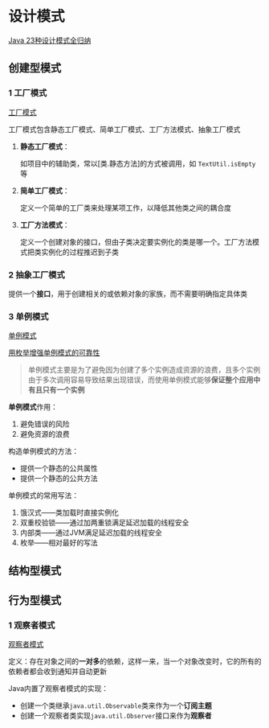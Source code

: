 # 设计模式

[Java 23种设计模式全归纳](https://github.com/youlookwhat/DesignPattern)



## 创建型模式

### 1 工厂模式

[工厂模式](https://blog.csdn.net/lmj623565791/article/details/24460585)

工厂模式包含静态工厂模式、简单工厂模式、工厂方法模式、抽象工厂模式

1. **静态工厂模式**：

   如项目中的辅助类，常以[类.静态方法]的方式被调用，如 `TextUtil.isEmpty` 等

2. **简单工厂模式**：

   定义一个简单的工厂类来处理某项工作，以降低其他类之间的耦合度

3. **工厂方法模式**：

   定义一个创建对象的接口，但由子类决定要实例化的类是哪一个。工厂方法模式把类实例化的过程推迟到子类



### 2 抽象工厂模式

提供一个**接口**，用于创建相关的或依赖对象的家族，而不需要明确指定具体类



### 3 单例模式

[单例模式](https://blog.csdn.net/dmk877/article/details/50311791)

[用枚举增强单例模式的可靠性](https://blog.csdn.net/java2000_net/article/details/3983958)

> 单例模式主要是为了避免因为创建了多个实例造成资源的浪费，且多个实例由于多次调用容易导致结果出现错误，而使用单例模式能够**保证整个应用中有且只有一个实例**

**单例模式**作用：

1. 避免错误的风险
2. 避免资源的浪费

构造单例模式的方法：

- 提供一个静态的公共属性
- 提供一个静态的公共方法

单例模式的常用写法：

1. 饿汉式——类加载时直接实例化
2. 双重校验锁——通过加两重锁满足延迟加载的线程安全
3. 内部类——通过JVM满足延迟加载的线程安全
4. 枚举——相对最好的写法





## 结构型模式







## 行为型模式

### 1 观察者模式

[观察者模式](https://blog.csdn.net/lmj623565791/article/details/24179699)

定义：存在对象之间的**一对多**的依赖，这样一来，当一个对象改变时，它的所有的依赖者都会收到通知并自动更新

Java内置了观察者模式的实现：

- 创建一个类继承`java.util.Observable`类来作为一个**订阅主题**
- 创建一个观察者类实现`java.util.Observer`接口来作为**观察者**

